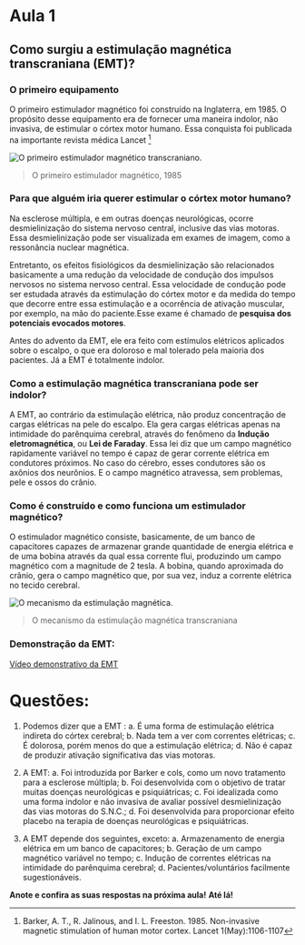 
# Aula 1

## Como surgiu a estimulação magnética transcraniana (EMT)?

### O primeiro equipamento

O primeiro estimulador magnético foi construído na Inglaterra, em 1985. O propósito desse equipamento era de fornecer uma maneira indolor, não invasiva, de estimular o córtex motor humano. Essa conquista foi publicada na importante revista médica Lancet [^1]

![O primeiro estimulador magnético transcraniano.](http://familiabrasil.org/imagens/jalinous_freeston_barker.jpg)
> O primeiro estimulador magnético, 1985

[^1]:Barker, A. T., R. Jalinous, and I. L. Freeston. 1985. Non-invasive
magnetic stimulation of human motor cortex. Lancet 1(May):1106-1107

### Para que alguém iria querer estimular o córtex motor humano?

Na esclerose múltipla, e em outras doenças neurológicas, ocorre desmielinização do sistema nervoso central, inclusive das vias motoras. Essa desmielinização pode ser visualizada em exames de imagem, como a ressonância nuclear magnética. 

Entretanto, os efeitos fisiológicos da desmielinização são relacionados basicamente a uma redução da velocidade de condução dos impulsos nervosos no sistema nervoso central. Essa velocidade de condução pode ser estudada através da estimulação do córtex motor e da medida do tempo que decorre entre essa estimulação e a ocorrência de ativação muscular, por exemplo, na mão do paciente.Esse exame é chamado de **pesquisa dos potenciais evocados motores**.

Antes do advento da EMT, ele era feito com estímulos elétricos aplicados sobre o escalpo, o que era doloroso e mal tolerado pela maioria dos pacientes. Já a EMT é totalmente indolor.

### Como a estimulação magnética transcraniana pode ser indolor?

A EMT, ao contrário da estimulação elétrica, não produz concentração de cargas elétricas na pele do escalpo. Ela gera cargas elétricas apenas na intimidade do parênquima cerebral, através do fenômeno da **Indução eletromagnética**, ou **Lei de Faraday**. Essa lei diz que um campo magnético rapidamente variável no tempo é capaz de gerar corrente elétrica em condutores próximos. No caso do cérebro, esses condutores são os axônios dos neurônios. E o campo magnético atravessa, sem problemas, pele e ossos do crânio.

### Como é construído e como funciona um estimulador magnético?

O estimulador magnético consiste, basicamente, de um banco de capacitores capazes de armazenar grande quantidade de energia elétrica e de uma bobina através da qual essa corrente flui, produzindo um campo magnético com a magnitude de 2 tesla. A bobina, quando aproximada do crânio, gera o campo magnético que, por sua vez, induz a corrente elétrica no tecido cerebral.


![O mecanismo da estimulação magnética.](http://familiabrasil.org/imagens/estimulador.jpg)
> O mecanismo da estimulação magnética transcraniana

### Demonstração da EMT: 

[Vídeo demonstrativo da EMT](https://youtu.be/qkNbYHu_STU)

# Questões:

1. Podemos dizer que a EMT :
a. É uma forma de estimulação elétrica indireta do córtex cerebral;
b. Nada tem a ver com correntes elétricas;
c. É dolorosa, porém menos do que a estimulação elétrica;
d. Não é capaz de produzir ativação significativa das vias motoras.

2. A EMT:
a. Foi introduzida por Barker e cols, como um novo tratamento para a esclerose múltipla;
b. Foi desenvolvida com o objetivo de tratar muitas doenças neurológicas e psiquiátricas;
c. Foi idealizada como uma forma indolor e não invasiva de avaliar possível desmielinização das vias motoras do S.N.C.;
d. Foi desenvolvida para proporcionar efeito placebo na terapia de doenças neurológicas e psiquiátricas.

3. A EMT depende dos seguintes, exceto:
a. Armazenamento de energia elétrica em um banco de capacitores;
b. Geração de um campo magnético variável no tempo;
c. Indução de correntes elétricas na intimidade do parênquima cerebral;
d. Pacientes/voluntários facilmente sugestionáveis.

**Anote e confira as suas respostas na próxima aula!**
**Até lá!**
